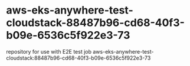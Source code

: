 # aws-eks-anywhere-test-cloudstack-88487b96-cd68-40f3-b09e-6536c5f922e3-73
repository for use with E2E test job aws-eks-anywhere-test-cloudstack:88487b96-cd68-40f3-b09e-6536c5f922e3-73
